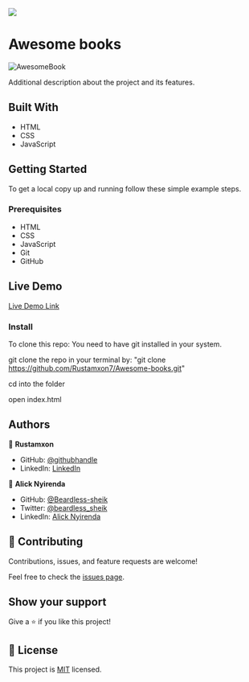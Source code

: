 ![](https://img.shields.io/badge/Microverse-blueviolet)

# Awesome books

![AwesomeBook](https://user-images.githubusercontent.com/69011963/130073381-1e3c14c7-d6ec-4da1-b0b2-3e50af2447d2.gif)

Additional description about the project and its features.

## Built With

- HTML
- CSS
- JavaScript

## Getting Started

To get a local copy up and running follow these simple example steps.

### Prerequisites

- HTML
- CSS
- JavaScript
- Git
- GitHub

## Live Demo

[Live Demo Link](https://rustamxon7.github.io/Awesome-books/)

### Install

To clone this repo: You need to have git installed in your system. 

git clone the repo in your terminal by: "git clone https://github.com/Rustamxon7/Awesome-books.git"

cd into the folder

open index.html 

## Authors

👤 **Rustamxon**

- GitHub: [@githubhandle](https://github.com/Rustamxon7)
- LinkedIn: [LinkedIn](https://www.linkedin.com/in/rustamjon-tolipov-6a831020b)

👤 **Alick Nyirenda**
- GitHub: [@Beardless-sheik](https://github.com/Beardless-sheik)
- Twitter: [@beardless_sheik](https://twitter.com/beardless_sheik)
- LinkedIn: [Alick Nyirenda](https://www.linkedin.com/in/alick-nyirenda/)

## 🤝 Contributing

Contributions, issues, and feature requests are welcome!

Feel free to check the [issues page](https://github.com/Rustamxon7/Awesome-books/issues).

## Show your support

Give a ⭐️ if you like this project!

## 📝 License

This project is [MIT](./MIT.md) licensed.
